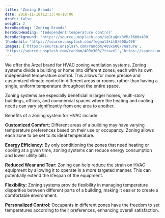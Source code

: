```yaml
---
title: 'Zoning Brands'
date: 2018-11-18T12:33:46+10:00
draft: false
weight: 2
heroHeading: 'Zoning Brands'
heroSubHeading: 'Independent temperature control'
heroBackground: 'https://source.unsplash.com/iqGtaQnk3VM/1600x400'
thumbnail: 'https://source.unsplash.com/fwgnat3kLlU/600x400'
images: ['https://source.unsplash.com/random/400x600/?nature', 
'https://source.unsplash.com/random/400x300/?travel','https://source.unsplash.com/random/400x300/?architecture','https://source.unsplash.com/random/400x600/?buildings','https://source.unsplash.com/random/400x300/?city','https://source.unsplash.com/random/400x600/?business']
---
```


We offer the Arzel brand for HVAC zoning ventilation systems. Zoning systems divide a building or home into different zones, each with its own independent temperature control. This allows for more precise and customized climate control in different areas or rooms, rather than having a single, uniform temperature throughout the entire space.  

Zoning systems are especially beneficial in larger homes, multi-story buildings, offices, and commercial spaces where the heating and cooling needs can vary significantly from one area to another.


Benefits of a zoning system for HVAC include:

**Customized Comfort:** Different areas of a building may have varying temperature preferences based on their use or occupancy. Zoning allows each zone to be set to its ideal temperature.

**Energy Efficiency:** By only conditioning the zones that need heating or cooling at a given time, zoning systems can reduce energy consumption and lower utility bills.

**Reduced Wear and Tear:** Zoning can help reduce the strain on HVAC equipment by allowing it to operate in a more targeted manner. This can potentially extend the lifespan of the equipment.

**Flexibility:** Zoning systems provide flexibility in managing temperature disparities between different parts of a building, making it easier to create a comfortable environment.

**Personalized Control:** Occupants in different zones have the freedom to set temperatures according to their preferences, enhancing overall satisfaction.
